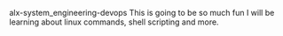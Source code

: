 alx-system_engineering-devops
This is going to be so much fun
I will be learning about linux commands, shell scripting and more.
